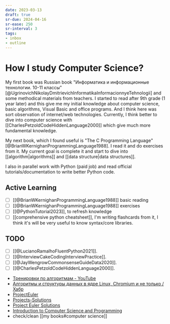 ```yaml
---
date: 2023-03-13
draft: true
sr-due: 2024-04-16
sr-ease: 250
sr-interval: 3
tags:
- inbox
- outline
---
```


# How I study Computer Science?

My first book was Russian book "Информатика и информационные технологии. 10-11
классы" [@UgrinovichNikolayDmitrievichInformatikaInformacionnyeTehnologii] and
some methodical materials from teachers. I started to read after 9th grade (1
year later) and this give me my initial knowledge about computer science, basic
algorithms, Visual Basic and office programs. And I think here was sort
observation of internet/web technologies. Currently, I think better to dive into
computer science with [[CharlesPetzoldCodeHiddenLanguage2000]] which give much
more fundamental knowledge.

My next book, which I found useful is "The C Programming Language"
[@BrianWKernighanProgrammingLanguage1988]. I read it and do exercises from it.
My current goal is complete it and start to dive into [[algorithm|algorithms]]
and [[data structure|data structures]].

I also in parallel work with Python (paid job) and read official
tutorials/documentation to write better Python code.

## Active Learning

- [ ] [[@BrianWKernighanProgrammingLanguage1988]] basic reading
- [ ] [[@BrianWKernighanProgrammingLanguage1988]] exercises
- [ ] [[@PythonTutorial2023]], to refresh knowledge
- [ ] [[comprehensive python cheatsheet]], I'm writing flashcards from it, I think
  it's will be very useful to know syntax/core libraries.

## TODO

- [ ] [[@LucianoRamalhoFluentPython2021]].
- [ ] [[@InterviewCakeCodingInterviewPractice]].
- [ ] [[@JayWengrowCommonsenseGuideData2020]].
- [ ] [[@CharlesPetzoldCodeHiddenLanguage2000]].
- [Тренировки по алгоритмам - YouTube](https://www.youtube.com/playlist?list=PL6Wui14DvQPySdPv5NUqV3i8sDbHkCKC5)
- [Алгоритмы и структуры данных в ядре Linux, Chromium и не только / Хабр](https://habr.com/ru/company/wunderfund/blog/277143/)
- [ProjectEuler](https://projecteuler.net/archives)
- [Projects-Solutions](https://github.com/karan/Projects-Solutions)
- [Project Euler Solutions](https://github.com/nayuki/Project-Euler-solutions)
- [Introduction to Computer Science and Programming](https://ocw.mit.edu/courses/6-00-introduction-to-computer-science-and-programming-fall-2008/)
- check/clean [[my books#computer science]]

